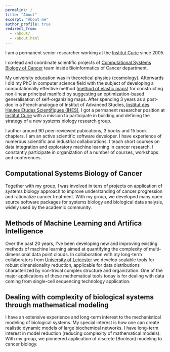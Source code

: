 ```yaml
---
permalink: /
title: "About"
excerpt: "About me"
author_profile: true
redirect_from: 
  - /about/
  - /about.html
---
```


I am a permanent senior researcher working at the <a href="http://www.curie.fr">Institut Curie</a> since 2005.

I co-lead and coordinate scientific projects of <a href="http://sysbio.curie.fr">Computational Systems Biology of Cancer</a> team inside Bioinformatics of Cancer department.

My university education was in theoretical physics (cosmology). Afterwards I did my PhD in computer science
field with the subject of developing a computationally effective method (<a href="https://en.wikipedia.org/wiki/Elastic_map">method of elastic maps</a>) for constructing 
non-linear principal manifold by suggesting an optimization-based generalisation of self-organizing maps.
After spending 3 years as a post-doc in a French analogue of Institut of Advanced Studies, <a href="http://www.ihes.fr">Institut des Hautes Etudes Scientifiques (IHES)</a>,
I got a permanent researcher position at <a href="http://curie.fr">Institut Curie</a> with a mission to participate in building and defining
the strategy of a new systems biology research group.

I author around 90 peer-reviewed pubications, 3 books and 15 book chapters. 
I am an active scientific software developer.
I have experience of numerous scientific and industrial collaborations. 
I teach short courses on data integration and exploratory machine learning in cancer research. 
I constantly participate in organization of a number of courses, workshops and conferences.


Computational Systems Biology of Cancer
------

Together with my group, I was involved in tens of projects on application of systems biology approach to
improve understanding of cancer progression and rationalize cancer treatment.
With my group, we developed many open source software packages for systems biology and biological data analysis,
widely used by the academic community.


Methods of Machine Learning and Artifica Intelligence
------

Over the past 20 years, I've been developing new and improving existing methods of machine learning
aimed at quantifying the complexity of multi-dimensional data point clouds.
In collaboration with my long-term collaborators from <a href="https://www2.le.ac.uk/centres/mmc">University of Leicester</a> 
we develop scalable tools for robust dimensionality reduction, applicable for data distributions
characterized by non-trivial complex structure and organization. One of the major applications
of these mathematical tools today is for dealing with data coming from single-cell sequencing
technology application.


Dealing with complexity of biological systems through mathematical modeling
------

I have an extensive experience and long-term interest to the mechanistical modeling
of biological systems. My special interest is how one can create realistic
dynamic models of large biochemical networks.
I have long-term interest in model reduction (reducing complexity of mathematical models).
With my group, we pioneered application of discrete (Boolean) 
modeling to cancer biology.


